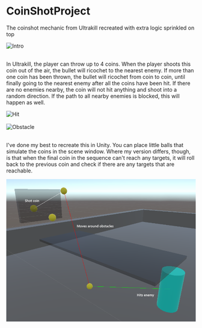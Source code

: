 # CoinShotProject
The coinshot mechanic from Ultrakill recreated with extra logic sprinkled on top<br>

![Intro](Gifs/CoinShotIntro.gif)<br><br>

In Ultrakill, the player can throw up to 4 coins. When the player shoots this coin out of the air, the bullet will ricochet to the nearest enemy. If more than one coin has been thrown, the bullet will ricochet from coin to coin, until finally going to the nearest enemy after all the coins have been hit. If there are no enemies nearby, the coin will not hit anything and shoot into a random direction. If the path to all nearby enemies is blocked, this will happen as well.

![Hit](Gifs/CoinShotHit.gif)<br><br>
![Obstacle](Gifs/CoinShotObstacle.gif)<br><br>

I've done my best to recreate this in Unity. You can place little balls that simulate the coins in the scene window. Where my version differs, though, is that when the final coin in the sequence can't reach any targets, it will roll back to the previous coin and check if there are any targets that are reachable. 

![Showcase](Pics/CoinShotShowcase.png)
